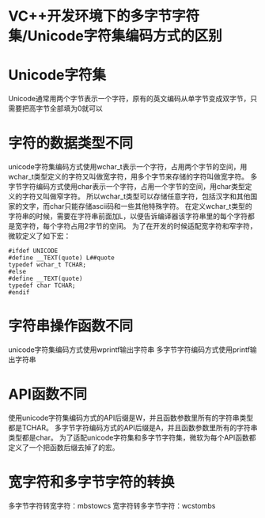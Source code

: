 # VC++开发环境下的多字节字符集/Unicode字符集编码方式的区别

# Unicode字符集
Unicode通常用两个字节表示一个字符，原有的英文编码从单字节变成双字节，只需要把高字节全部填为0就可以

# 字符的数据类型不同
unicode字符集编码方式使用wchar_t表示一个字符，占用两个字节的空间，用wchar_t类型定义的字符又叫做宽字符，用多个字节来存储的字符叫做宽字符。
多字节字符编码方式使用char表示一个字符，占用一个字节的空间，用char类型定义的字符又叫做窄字符。
所以wchar_t类型可以存储任意字符，包括汉字和其他国家的文字，而char只能存储ascii码和一些其他特殊字符。
在定义wchar_t类型的字符串的时候，需要在字符串前面加L，以便告诉编译器该字符串里的每个字符都是宽字符，每个字符占用2字节的空间。
为了在开发的时候适配宽字符和窄字符，微软定义了如下宏：
````
#ifdef UNICODE
#define __TEXT(quote) L##quote
typedef wchar_t TCHAR;
#else
#define __TEXT(quote)
typedef char TCHAR;
#endif
````

# 字符串操作函数不同
unicode字符集编码方式使用wprintf输出字符串
多字节字符编码方式使用printf输出字符串

# API函数不同
使用unicode字符集编码方式的API后缀是W，并且函数参数里所有的字符串类型都是TCHAR。
多字节字符编码方式的API后缀是A，并且函数参数里所有的字符串类型都是char。
为了适配unicode字符集和多字节字符集，微软为每个API函数都定义了一个把函数后缀去掉了的宏。

# 宽字符和多字节字符的转换
多字节字符转宽字符：mbstowcs
宽字符转多字节字符：wcstombs
